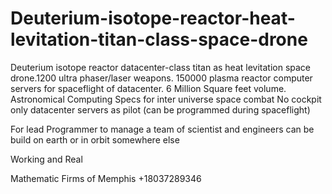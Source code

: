 # Deuterium-isotope-reactor-heat-levitation-titan-class-space-drone
Deuterium isotope reactor datacenter-class titan as heat levitation space drone.1200 ultra phaser/laser weapons. 150000 plasma reactor computer servers for  spaceflight of datacenter. 6 Million Square feet volume.
Astronomical Computing Specs for inter universe space combat
No cockpit only datacenter servers as pilot (can be programmed during spaceflight)

For lead Programmer to manage a team of scientist and engineers
can be build on earth or in orbit somewhere else

Working and Real



Mathematic Firms of Memphis
+18037289346
